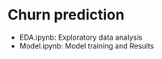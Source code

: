 # Churn prediction
- EDA.ipynb: Exploratory data analysis
- Model.ipynb: Model training and Results
